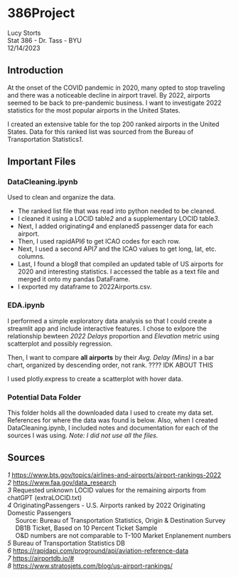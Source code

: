 # 386Project

Lucy Storts   
Stat 386 - Dr. Tass - BYU     
12/14/2023    

## Introduction
At the onset of the COVID pandemic in 2020, many opted to stop traveling and there was a noticeable decline in airport travel. By 2022, airports seemed to be back to pre-pandemic business. I want to investigate 2022 statistics for the most popular airports in the United States.  

I created an extensive table for the top 200 ranked airports in the United States. Data for this ranked list was sourced from the Bureau of Transportation Statistics*1*. 

## Important Files
### DataCleaning.ipynb 
Used to clean and organize the data. 
- The ranked list file that was read into python needed to be cleaned. 
- I cleaned it using a LOCID table*2* and a supplementary LOCID table*3*. 
- Next, I added originating*4* and enplaned*5* passenger data for each airport. 
- Then, I used rapidAPI*6* to get ICAO codes for each row.
- Next, I used a second API*7* and the ICAO values to get long, lat, etc. columns. 
- Last, I found a blog*8* that compiled an updated table of US airports for 2020 and interesting statistics. I accessed the table as a text file and merged it onto my pandas DataFrame. 
- I exported my dataframe to 2022Airports.csv. 

### EDA.ipynb
I performed a simple exploratory data analysis so that I could create a streamlit app and include interactive features. I chose to exlpore the relationship bewteen *2022 Delays* proportion and *Elevation* metric using scatterplot and possibly regression. 

Then, I want to compare **all airports** by their *Avg. Delay (Mins)* in a bar chart, organized by descending order, not rank.  ???? IDK ABOUT THIS 

I used plotly.express to create a scatterplot with hover data. 

### Potential Data Folder 
This folder holds all the downloaded data I used to create my data set. References for where the data was found is below. Also, when I created DataCleaning.ipynb, I included notes and documentation for each of the sources I was using. *Note: I did not use all the files.*

## Sources 
*1*  https://www.bts.gov/topics/airlines-and-airports/airport-rankings-2022  
*2*  https://www.faa.gov/data_research   
*3*  Requested unknown LOCID values for the remaining airports from chatGPT (extraLOCID.txt)   
*4*  OriginatingPassengers - U.S. Airports ranked by 2022 Originating Domestic Passengers    
&emsp; Source: Bureau of Transportation Statistics, Origin & Destination Survey   
&emsp; DB1B Ticket, Based on 10 Percent Ticket Sample   
&emsp; O&D numbers are not comparable to T-100 Market Enplanement numbers     
*5*  Bureau of Transportation Statistics DB  
*6*  https://rapidapi.com/proground/api/aviation-reference-data   
*7*   https://airportdb.io/#   
*8*  https://www.stratosjets.com/blog/us-airport-rankings/   

